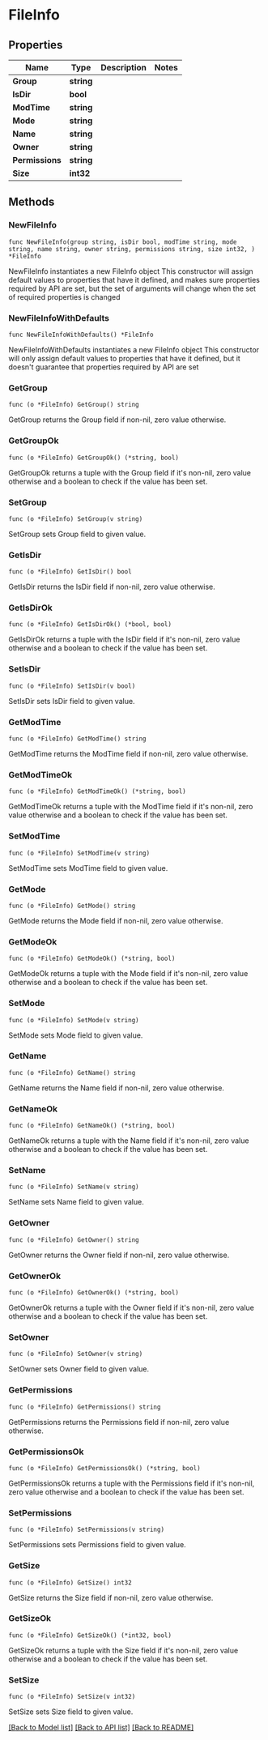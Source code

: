 # FileInfo

## Properties

Name | Type | Description | Notes
------------ | ------------- | ------------- | -------------
**Group** | **string** |  | 
**IsDir** | **bool** |  | 
**ModTime** | **string** |  | 
**Mode** | **string** |  | 
**Name** | **string** |  | 
**Owner** | **string** |  | 
**Permissions** | **string** |  | 
**Size** | **int32** |  | 

## Methods

### NewFileInfo

`func NewFileInfo(group string, isDir bool, modTime string, mode string, name string, owner string, permissions string, size int32, ) *FileInfo`

NewFileInfo instantiates a new FileInfo object
This constructor will assign default values to properties that have it defined,
and makes sure properties required by API are set, but the set of arguments
will change when the set of required properties is changed

### NewFileInfoWithDefaults

`func NewFileInfoWithDefaults() *FileInfo`

NewFileInfoWithDefaults instantiates a new FileInfo object
This constructor will only assign default values to properties that have it defined,
but it doesn't guarantee that properties required by API are set

### GetGroup

`func (o *FileInfo) GetGroup() string`

GetGroup returns the Group field if non-nil, zero value otherwise.

### GetGroupOk

`func (o *FileInfo) GetGroupOk() (*string, bool)`

GetGroupOk returns a tuple with the Group field if it's non-nil, zero value otherwise
and a boolean to check if the value has been set.

### SetGroup

`func (o *FileInfo) SetGroup(v string)`

SetGroup sets Group field to given value.


### GetIsDir

`func (o *FileInfo) GetIsDir() bool`

GetIsDir returns the IsDir field if non-nil, zero value otherwise.

### GetIsDirOk

`func (o *FileInfo) GetIsDirOk() (*bool, bool)`

GetIsDirOk returns a tuple with the IsDir field if it's non-nil, zero value otherwise
and a boolean to check if the value has been set.

### SetIsDir

`func (o *FileInfo) SetIsDir(v bool)`

SetIsDir sets IsDir field to given value.


### GetModTime

`func (o *FileInfo) GetModTime() string`

GetModTime returns the ModTime field if non-nil, zero value otherwise.

### GetModTimeOk

`func (o *FileInfo) GetModTimeOk() (*string, bool)`

GetModTimeOk returns a tuple with the ModTime field if it's non-nil, zero value otherwise
and a boolean to check if the value has been set.

### SetModTime

`func (o *FileInfo) SetModTime(v string)`

SetModTime sets ModTime field to given value.


### GetMode

`func (o *FileInfo) GetMode() string`

GetMode returns the Mode field if non-nil, zero value otherwise.

### GetModeOk

`func (o *FileInfo) GetModeOk() (*string, bool)`

GetModeOk returns a tuple with the Mode field if it's non-nil, zero value otherwise
and a boolean to check if the value has been set.

### SetMode

`func (o *FileInfo) SetMode(v string)`

SetMode sets Mode field to given value.


### GetName

`func (o *FileInfo) GetName() string`

GetName returns the Name field if non-nil, zero value otherwise.

### GetNameOk

`func (o *FileInfo) GetNameOk() (*string, bool)`

GetNameOk returns a tuple with the Name field if it's non-nil, zero value otherwise
and a boolean to check if the value has been set.

### SetName

`func (o *FileInfo) SetName(v string)`

SetName sets Name field to given value.


### GetOwner

`func (o *FileInfo) GetOwner() string`

GetOwner returns the Owner field if non-nil, zero value otherwise.

### GetOwnerOk

`func (o *FileInfo) GetOwnerOk() (*string, bool)`

GetOwnerOk returns a tuple with the Owner field if it's non-nil, zero value otherwise
and a boolean to check if the value has been set.

### SetOwner

`func (o *FileInfo) SetOwner(v string)`

SetOwner sets Owner field to given value.


### GetPermissions

`func (o *FileInfo) GetPermissions() string`

GetPermissions returns the Permissions field if non-nil, zero value otherwise.

### GetPermissionsOk

`func (o *FileInfo) GetPermissionsOk() (*string, bool)`

GetPermissionsOk returns a tuple with the Permissions field if it's non-nil, zero value otherwise
and a boolean to check if the value has been set.

### SetPermissions

`func (o *FileInfo) SetPermissions(v string)`

SetPermissions sets Permissions field to given value.


### GetSize

`func (o *FileInfo) GetSize() int32`

GetSize returns the Size field if non-nil, zero value otherwise.

### GetSizeOk

`func (o *FileInfo) GetSizeOk() (*int32, bool)`

GetSizeOk returns a tuple with the Size field if it's non-nil, zero value otherwise
and a boolean to check if the value has been set.

### SetSize

`func (o *FileInfo) SetSize(v int32)`

SetSize sets Size field to given value.



[[Back to Model list]](../README.md#documentation-for-models) [[Back to API list]](../README.md#documentation-for-api-endpoints) [[Back to README]](../README.md)


